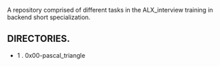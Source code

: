 A repository comprised of different tasks in the ALX_interview training in backend short specialization.

DIRECTORIES.
------------
-
    1 . 0x00-pascal_triangle
